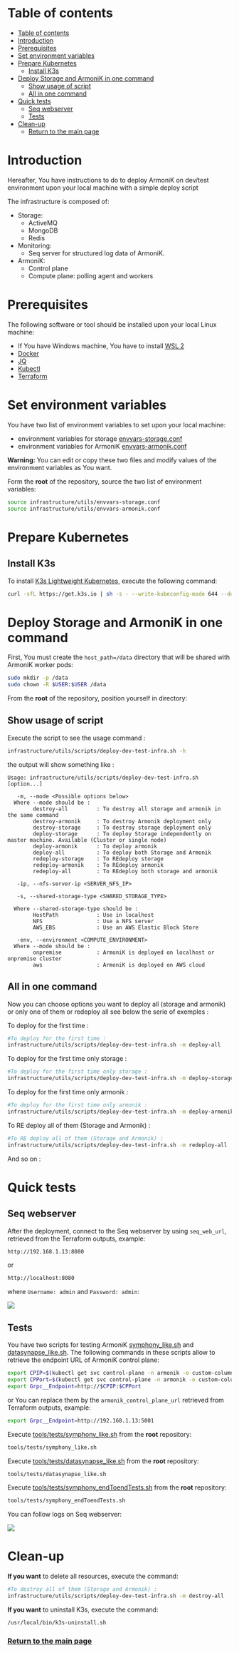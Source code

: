 # Table of contents

- [Table of contents](#table-of-contents)
- [Introduction](#introduction)
- [Prerequisites](#prerequisites)
- [Set environment variables](#set-environment-variables)
- [Prepare Kubernetes](#prepare-kubernetes)
  - [Install K3s](#install-k3s)
- [Deploy Storage and ArmoniK in one command](#deploy-storage-and-armonik-in-one-command)
  - [Show usage of script](#show-usage-of-script)
  - [All in one command](#all-in-one-command)
- [Quick tests](#quick-tests)
  - [Seq webserver](#seq-webserver)
  - [Tests](#tests)
- [Clean-up](#clean-up)
    - [Return to the main page](#return-to-the-main-page)

# Introduction

Hereafter, You have instructions to do to deploy ArmoniK on dev/test environment upon your local machine with a simple deploy script

The infrastructure is composed of:

* Storage:
    * ActiveMQ
    * MongoDB
    * Redis
* Monitoring:
    * Seq server for structured log data of ArmoniK.
* ArmoniK:
    * Control plane
    * Compute plane: polling agent and workers

# Prerequisites

The following software or tool should be installed upon your local Linux machine:

* If You have Windows machine, You have to install [WSL 2](../../kubernetes/onpremise/localhost/wsl2.md)
* [Docker](https://docs.docker.com/engine/install/)
* [JQ](https://stedolan.github.io/jq/download/)
* [Kubectl](https://kubernetes.io/docs/tasks/tools/install-kubectl-linux/)
* [Terraform](https://learn.hashicorp.com/tutorials/terraform/install-cli)

# Set environment variables

You have two list of environment variables to set upon your local machine:

* environment variables for storage [envvars-storage.conf](../../utils/envvars-storage.conf)
* environment variables for ArmoniK [envvars-armonik.conf](../../utils/envvars-armonik.conf)

**Warning:** You can edit or copy these two files and modify values of the environment variables as You want.

Form the **root** of the repository, source the two list of environment variables:

```bash
source infrastructure/utils/envvars-storage.conf
source infrastructure/utils/envvars-armonik.conf
```

# Prepare Kubernetes

## Install K3s

To install [K3s Lightweight Kubernetes](https://rancher.com/docs/k3s/latest/en/), execute the following command:

```bash
curl -sfL https://get.k3s.io | sh -s - --write-kubeconfig-mode 644 --docker --write-kubeconfig ~/.kube/config
```

# Deploy Storage and ArmoniK in one command

First, You must create the `host_path=/data` directory that will be shared with ArmoniK worker pods:

```bash
sudo mkdir -p /data
sudo chown -R $USER:$USER /data
```

From the **root** of the repository, position yourself in directory:

## Show usage of script

Execute the script to see the usage command :

```bash
infrastructure/utils/scripts/deploy-dev-test-infra.sh -h
```

the output will show something like :

```
Usage: infrastructure/utils/scripts/deploy-dev-test-infra.sh [option...]

   -m, --mode <Possible options below>
  Where --mode should be :
        destroy-all         : To destroy all storage and armonik in the same command
        destroy-armonik     : To destroy Armonik deployment only
        destroy-storage     : To destroy storage deployment only
        deploy-storage      : To deploy Storage independently on master machine. Available (Cluster or single node)
        deploy-armonik      : To deploy armonik
        deploy-all          : To deploy both Storage and Armonik
        redeploy-storage    : To REdeploy storage
        redeploy-armonik    : To REdeploy armonik
        redeploy-all        : To REdeploy both storage and armonik

   -ip, --nfs-server-ip <SERVER_NFS_IP>

   -s, --shared-storage-type <SHARED_STORAGE_TYPE>

  Where --shared-storage-type should be :
        HostPath            : Use in localhost
        NFS                 : Use a NFS server
        AWS_EBS             : Use an AWS Elastic Block Store

   -env, --environment <COMPUTE_ENVIRONMENT>
  Where --mode should be :
        onpremise           : ArmoniK is deployed on localhost or onpremise cluster
        aws                 : ArmoniK is deployed on AWS cloud
```

## All in one command

Now you can choose options you want to deploy all (storage and armonik) or only one of them or redeploy all see below the serie of exemples :

To deploy for the first time :

```bash
#To deploy for the first time :
infrastructure/utils/scripts/deploy-dev-test-infra.sh -m deploy-all
```

To deploy for the first time only storage :

```bash
#To deploy for the first time only storage :
infrastructure/utils/scripts/deploy-dev-test-infra.sh -m deploy-storage
```

To deploy for the first time only armonik :

```bash
#To deploy for the first time only armonik :
infrastructure/utils/scripts/deploy-dev-test-infra.sh -m deploy-armonik
```

To RE deploy all of them (Storage and Armonik) :

```bash
#To RE deploy all of them (Storage and Armonik) :
infrastructure/utils/scripts/deploy-dev-test-infra.sh -m redeploy-all
```

And so on :

# Quick tests

## Seq webserver

After the deployment, connect to the Seq webserver by using `seq_web_url`, retrieved from the Terraform outputs,
example:

```bash
http://192.168.1.13:8080
```

or

```bash
http://localhost:8080
```

where `Username: admin` and `Password: admin`:

![](images/seq_auth.png)

## Tests

You have two scripts for testing ArmoniK [symphony_like.sh](../../../tools/tests/symphony_like.sh)
and [datasynapse_like.sh](../../../tools/tests/datasynapse_like.sh). The following commands in these scripts allow to
retrieve the endpoint URL of ArmoniK control plane:

```bash
export CPIP=$(kubectl get svc control-plane -n armonik -o custom-columns="IP:.spec.clusterIP" --no-headers=true)
export CPPort=$(kubectl get svc control-plane -n armonik -o custom-columns="PORT:.spec.ports[*].port" --no-headers=true)
export Grpc__Endpoint=http://$CPIP:$CPPort
```

or You can replace them by the `armonik_control_plane_url` retrieved from Terraform outputs, example:

```bash
export Grpc__Endpoint=http://192.168.1.13:5001
```

Execute [tools/tests/symphony_like.sh](../../../tools/tests/symphony_like.sh) from the **root** repository:

```bash
tools/tests/symphony_like.sh
```

Execute [tools/tests/datasynapse_like.sh](../../../tools/tests/datasynapse_like.sh) from the **root** repository:

```bash
tools/tests/datasynapse_like.sh
```

Execute [tools/tests/symphony_endToendTests.sh](../../../tools/tests/symphony_endToendTests.sh) from the **root** repository:

```bash
tools/tests/symphony_endToendTests.sh
```

You can follow logs on Seq webserver:

![](images/seq.png)

# Clean-up

**If you want** to delete all resources, execute the command:

```bash
#To destroy all of them (Storage and Armonik) :
infrastructure/utils/scripts/deploy-dev-test-infra.sh -m destroy-all
```

**If you want** to uninstall K3s, execute the command:

```bash
/usr/local/bin/k3s-uninstall.sh
```

### [Return to the main page](../../README.md)
